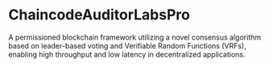 # ChaincodeAuditorLabsPro
A permissioned blockchain framework utilizing a novel consensus algorithm based on leader-based voting and Verifiable Random Functions (VRFs), enabling high throughput and low latency in decentralized applications.
